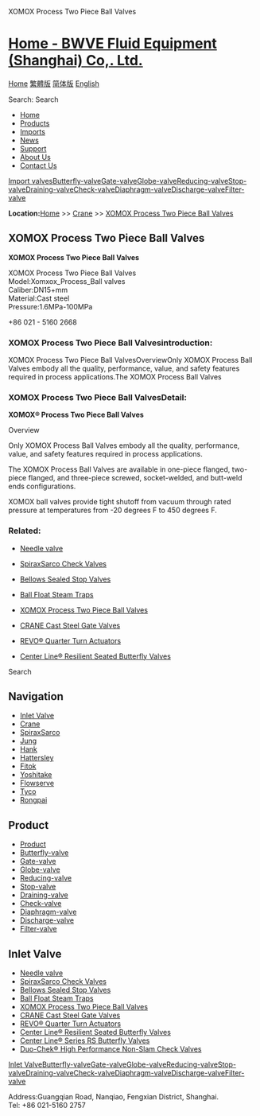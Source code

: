 XOMOX Process Two Piece Ball Valves

# [Home - BWVE Fluid Equipment (Shanghai) Co,. Ltd.](#)

[Home](#) [繁體版](#) [简体版](/ '切换到简体中文版') [English](#)

Search: Search

- [Home](#)
- [Products](#)
- [Imports](#)
- [News](#)
- [Support](#)
- [About Us](#)
- [Contact Us](#)

[Import valves](#)[Butterfly-valve](#)[Gate-valve](#)[Globe-valve](#)[Reducing-valve](#)[Stop-valve](#)[Draining-valve](#)[Check-valve](#)[Diaphragm-valve](#)[Discharge-valve](#)[Filter-valve](#)

**Location:**[Home](#) >> [Crane](#) >> [XOMOX Process Two Piece Ball Valves](/valve/80.html)

## XOMOX Process Two Piece Ball Valves

  
**XOMOX Process Two Piece Ball Valves**

XOMOX Process Two Piece Ball Valves  
Model:Xomxox_Process_Ball valves  
Caliber:DN15+mm  
Material:Cast steel  
Pressure:1.6MPa-100MPa

+86 021 - 5160 2668


### XOMOX Process Two Piece Ball Valvesintroduction:

XOMOX Process Two Piece Ball ValvesOverviewOnly XOMOX Process Ball Valves embody all the quality, performance, value, and safety features required in process applications.The XOMOX Process Ball Valves

### XOMOX Process Two Piece Ball ValvesDetail:

**XOMOX® Process Two Piece Ball Valves**

Overview

Only XOMOX Process Ball Valves embody all the quality, performance, value, and safety features required in process applications.

The XOMOX Process Ball Valves are available in one-piece flanged, two-piece flanged, and three-piece screwed, socket-welded, and butt-weld ends configurations.

XOMOX ball valves provide tight shutoff from vacuum through rated pressure at temperatures from -20 degrees F to 450 degrees F.

### Related:

- [Needle valve](#)

- [SpiraxSarco Check Valves](/valve/83.html 'SpiraxSarco Check Valves')

- [Bellows Sealed Stop Valves](/valve/82.html 'Bellows Sealed Stop Valves')

- [Ball Float Steam Traps](/valve/81.html 'Ball Float Steam Traps')

- [XOMOX Process Two Piece Ball Valves](/valve/80.html 'XOMOX Process Two Piece Ball Valves')

- [CRANE Cast Steel Gate Valves](/valve/79.html 'CRANE Cast Steel Gate Valves')

- [REVO® Quarter Turn Actuators](/valve/78.html 'REVO® Quarter Turn Actuators')

- [Center Line® Resilient Seated Butterfly Valves](/valve/77.html 'Center Line® Resilient Seated Butterfly Valves')

Search

## Navigation

- [Inlet Valve](#)
- [Crane](#)
- [SpiraxSarco](#)
- [Jung](#)
- [Hank](#)
- [Hattersley](#)
- [Fitok](#)
- [Yoshitake](#)
- [Flowserve](#)
- [Tyco](#)
- [Rongpai](#)

## Product

- [Product](#)
- [Butterfly-valve](#)
- [Gate-valve](#)
- [Globe-valve](#)
- [Reducing-valve](#)
- [Stop-valve](#)
- [Draining-valve](#)
- [Check-valve](#)
- [Diaphragm-valve](#)
- [Discharge-valve](#)
- [Filter-valve](#)

## Inlet Valve

- [Needle valve](#)
- [SpiraxSarco Check Valves](/valve/83.html)
- [Bellows Sealed Stop Valves](/valve/82.html)
- [Ball Float Steam Traps](/valve/81.html)
- [XOMOX Process Two Piece Ball Valves](/valve/80.html)
- [CRANE Cast Steel Gate Valves](/valve/79.html)
- [REVO® Quarter Turn Actuators](/valve/78.html)
- [Center Line® Resilient Seated Butterfly Valves](/valve/77.html)
- [Center Line® Series RS Butterfly Valves](/valve/76.html)
- [Duo-Chek® High Performance Non-Slam Check Valves](/valve/75.html)

[Inlet Valve](#)[Butterfly-valve](#)[Gate-valve](#)[Globe-valve](#)[Reducing-valve](#)[Stop-valve](#)[Draining-valve](#)[Check-valve](#)[Diaphragm-valve](#)[Discharge-valve](#)[Filter-valve](#)

Address:Guangqian Road, Nanqiao, Fengxian District, Shanghai.  
Tel: +86 021-5160 2757
